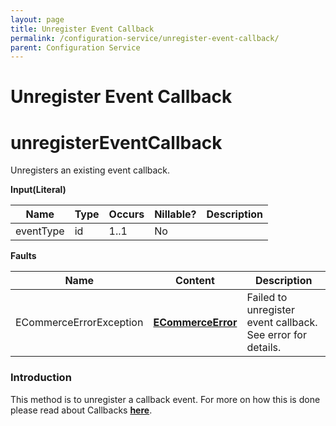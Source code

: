 ```yaml
---
layout: page
title: Unregister Event Callback
permalink: /configuration-service/unregister-event-callback/
parent: Configuration Service
---
```


# Unregister Event Callback 

# unregisterEventCallback
Unregisters an existing event callback.
  
**Input(Literal)**
  
| Name      | Type | Occurs | Nillable? | Description |
|-----------|------|--------|-----------|-------------|
| eventType | id   | 1..1   | No        |             |
  
  
**Faults**
  
| Name                    | Content                                             | Description                                                 |
|-------------------------|-----------------------------------------------------|-------------------------------------------------------------|
| ECommerceErrorException | **[ECommerceError](/development/api-types/ecommerceerror)**   | Failed to unregister event callback. See error for details. |
  
### Introduction
This method is to unregister a callback event. For more on how this is
done please read about Callbacks **[here](/callbacks)**.
